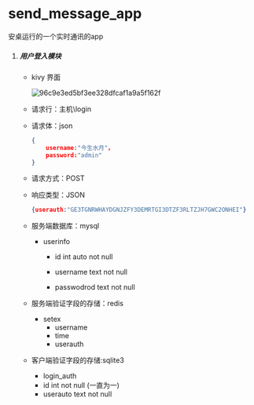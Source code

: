 # send_message_app
安桌运行的一个实时通讯的app

1. #####  用户登入模块

   + kivy 界面

     ![96c9e3ed5bf3ee328dfcaf1a9a5f162f](C:\Users\iewv-nyaj\Desktop\keice\send_message_app\IMAGE\96c9e3ed5bf3ee328dfcaf1a9a5f162f.png)

   + 请求行：主机\login

   + 请求体：json

     ```json
     {
         username:"今生水月"，
         password:"admin"
     }
     ```

   + 请求方式：POST

   + 响应类型：JSON

     ```json
     {userauth:"GE3TGNRWHAYDGNJZFY3DEMRTGI3DTZF3RLTZJH7GWC2ONHEI"}
     ```

   + 服务端数据库：mysql

     + userinfo 

       + id  int auto not null

       + username text not null

       + passwodrod text not null

         

   + 服务端验证字段的存储：redis
     + setex
       + username
       + time
       + userauth
   + 客户端验证字段的存储:sqlite3
     + login_auth
     + id int not null (一直为一)
     + userauto text not null
